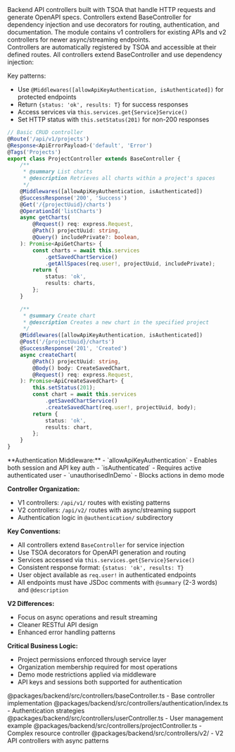 <summary>
Backend API controllers built with TSOA that handle HTTP requests and generate OpenAPI specs. Controllers extend BaseController for dependency injection and use decorators for routing, authentication, and documentation. The module contains v1 controllers for existing APIs and v2 controllers for newer async/streaming endpoints.
</summary>

<howToUse>
Controllers are automatically registered by TSOA and accessible at their defined routes. All controllers extend BaseController and use dependency injection:

Key patterns:

-   Use `@Middlewares([allowApiKeyAuthentication, isAuthenticated])` for protected endpoints
-   Return `{status: 'ok', results: T}` for success responses
-   Access services via `this.services.get{Service}Service()`
-   Set HTTP status with `this.setStatus(201)` for non-200 responses
    </howToUse>

<codeExample>

```typescript
// Basic CRUD controller
@Route('/api/v1/projects')
@Response<ApiErrorPayload>('default', 'Error')
@Tags('Projects')
export class ProjectController extends BaseController {
    /**
     * @summary List charts
     * @description Retrieves all charts within a project's spaces
     */
    @Middlewares([allowApiKeyAuthentication, isAuthenticated])
    @SuccessResponse('200', 'Success')
    @Get('/{projectUuid}/charts')
    @OperationId('listCharts')
    async getCharts(
        @Request() req: express.Request,
        @Path() projectUuid: string,
        @Query() includePrivate?: boolean,
    ): Promise<ApiGetCharts> {
        const charts = await this.services
            .getSavedChartService()
            .getAllSpaces(req.user!, projectUuid, includePrivate);
        return {
            status: 'ok',
            results: charts,
        };
    }

    /**
     * @summary Create chart
     * @description Creates a new chart in the specified project
     */
    @Middlewares([allowApiKeyAuthentication, isAuthenticated])
    @Post('/{projectUuid}/charts')
    @SuccessResponse('201', 'Created')
    async createChart(
        @Path() projectUuid: string,
        @Body() body: CreateSavedChart,
        @Request() req: express.Request,
    ): Promise<ApiCreateSavedChart> {
        this.setStatus(201);
        const chart = await this.services
            .getSavedChartService()
            .createSavedChart(req.user!, projectUuid, body);
        return {
            status: 'ok',
            results: chart,
        };
    }
}
```

</codeExample>

<importantToKnow>
**Authentication Middleware:**
- `allowApiKeyAuthentication` - Enables both session and API key auth
- `isAuthenticated` - Requires active authenticated user
- `unauthorisedInDemo` - Blocks actions in demo mode

**Controller Organization:**

-   V1 controllers: `/api/v1/` routes with existing patterns
-   V2 controllers: `/api/v2/` routes with async/streaming support
-   Authentication logic in `@authentication/` subdirectory

**Key Conventions:**

-   All controllers extend `BaseController` for service injection
-   Use TSOA decorators for OpenAPI generation and routing
-   Services accessed via `this.services.get{Service}Service()`
-   Consistent response format: `{status: 'ok', results: T}`
-   User object available as `req.user!` in authenticated endpoints
-   All endpoints must have JSDoc comments with `@summary` (2-3 words) and `@description`

**V2 Differences:**

-   Focus on async operations and result streaming
-   Cleaner RESTful API design
-   Enhanced error handling patterns

**Critical Business Logic:**

-   Project permissions enforced through service layer
-   Organization membership required for most operations
-   Demo mode restrictions applied via middleware
-   API keys and sessions both supported for authentication

</importantToKnow>

<links>
@packages/backend/src/controllers/baseController.ts - Base controller implementation
@packages/backend/src/controllers/authentication/index.ts - Authentication strategies
@packages/backend/src/controllers/userController.ts - User management example
@packages/backend/src/controllers/projectController.ts - Complex resource controller
@packages/backend/src/controllers/v2/ - V2 API controllers with async patterns
</links>
